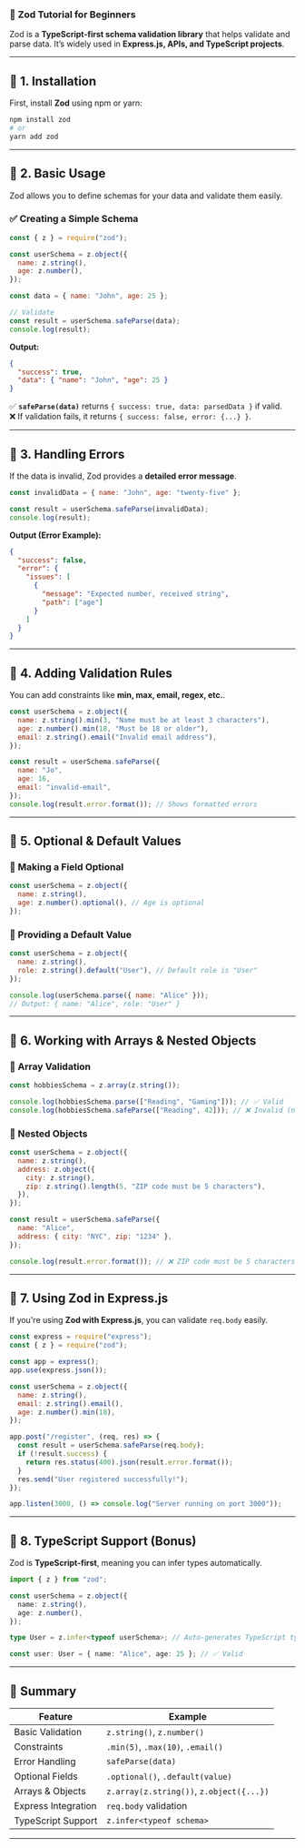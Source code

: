 ### 🚀 **Zod Tutorial for Beginners**

Zod is a **TypeScript-first schema validation library** that helps validate and parse data. It’s widely used in **Express.js, APIs, and TypeScript projects**.

---

## **📌 1. Installation**

First, install **Zod** using npm or yarn:

```bash
npm install zod
# or
yarn add zod
```

---

## **📌 2. Basic Usage**

Zod allows you to define schemas for your data and validate them easily.

### **✅ Creating a Simple Schema**

```javascript
const { z } = require("zod");

const userSchema = z.object({
  name: z.string(),
  age: z.number(),
});

const data = { name: "John", age: 25 };

// Validate
const result = userSchema.safeParse(data);
console.log(result);
```

**Output:**

```json
{
  "success": true,
  "data": { "name": "John", "age": 25 }
}
```

✅ **`safeParse(data)`** returns `{ success: true, data: parsedData }` if valid.  
❌ If validation fails, it returns `{ success: false, error: {...} }`.

---

## **📌 3. Handling Errors**

If the data is invalid, Zod provides a **detailed error message**.

```javascript
const invalidData = { name: "John", age: "twenty-five" };

const result = userSchema.safeParse(invalidData);
console.log(result);
```

**Output (Error Example):**

```json
{
  "success": false,
  "error": {
    "issues": [
      {
        "message": "Expected number, received string",
        "path": ["age"]
      }
    ]
  }
}
```

---

## **📌 4. Adding Validation Rules**

You can add constraints like **min, max, email, regex, etc.**.

```javascript
const userSchema = z.object({
  name: z.string().min(3, "Name must be at least 3 characters"),
  age: z.number().min(18, "Must be 18 or older"),
  email: z.string().email("Invalid email address"),
});

const result = userSchema.safeParse({
  name: "Jo",
  age: 16,
  email: "invalid-email",
});
console.log(result.error.format()); // Shows formatted errors
```

---

## **📌 5. Optional & Default Values**

### **🔹 Making a Field Optional**

```javascript
const userSchema = z.object({
  name: z.string(),
  age: z.number().optional(), // Age is optional
});
```

### **🔹 Providing a Default Value**

```javascript
const userSchema = z.object({
  name: z.string(),
  role: z.string().default("User"), // Default role is "User"
});

console.log(userSchema.parse({ name: "Alice" }));
// Output: { name: "Alice", role: "User" }
```

---

## **📌 6. Working with Arrays & Nested Objects**

### **🔹 Array Validation**

```javascript
const hobbiesSchema = z.array(z.string());

console.log(hobbiesSchema.parse(["Reading", "Gaming"])); // ✅ Valid
console.log(hobbiesSchema.safeParse(["Reading", 42])); // ❌ Invalid (number inside)
```

### **🔹 Nested Objects**

```javascript
const userSchema = z.object({
  name: z.string(),
  address: z.object({
    city: z.string(),
    zip: z.string().length(5, "ZIP code must be 5 characters"),
  }),
});

const result = userSchema.safeParse({
  name: "Alice",
  address: { city: "NYC", zip: "1234" },
});

console.log(result.error.format()); // ❌ ZIP code must be 5 characters
```

---

## **📌 7. Using Zod in Express.js**

If you're using **Zod with Express.js**, you can validate `req.body` easily.

```javascript
const express = require("express");
const { z } = require("zod");

const app = express();
app.use(express.json());

const userSchema = z.object({
  name: z.string(),
  email: z.string().email(),
  age: z.number().min(18),
});

app.post("/register", (req, res) => {
  const result = userSchema.safeParse(req.body);
  if (!result.success) {
    return res.status(400).json(result.error.format());
  }
  res.send("User registered successfully!");
});

app.listen(3000, () => console.log("Server running on port 3000"));
```

---

## **📌 8. TypeScript Support (Bonus)**

Zod is **TypeScript-first**, meaning you can infer types automatically.

```typescript
import { z } from "zod";

const userSchema = z.object({
  name: z.string(),
  age: z.number(),
});

type User = z.infer<typeof userSchema>; // Auto-generates TypeScript type

const user: User = { name: "Alice", age: 25 }; // ✅ Valid
```

---

## **🎯 Summary**

| Feature             | Example                                  |
| ------------------- | ---------------------------------------- |
| Basic Validation    | `z.string()`, `z.number()`               |
| Constraints         | `.min(5)`, `.max(10)`, `.email()`        |
| Error Handling      | `safeParse(data)`                        |
| Optional Fields     | `.optional()`, `.default(value)`         |
| Arrays & Objects    | `z.array(z.string())`, `z.object({...})` |
| Express Integration | `req.body` validation                    |
| TypeScript Support  | `z.infer<typeof schema>`                 |

---

